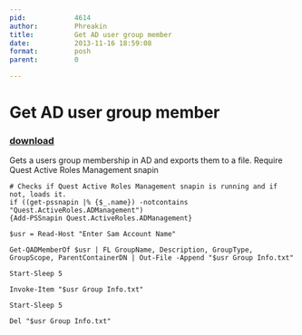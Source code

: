 ```yaml
---
pid:            4614
author:         Phreakin
title:          Get AD user group member
date:           2013-11-16 18:59:08
format:         posh
parent:         0

---
```


# Get AD user group member

### [download](Scripts\4614.ps1)

Gets a users group membership in AD and exports them to a file. Require Quest Active Roles Management snapin

```posh
# Checks if Quest Active Roles Management snapin is running and if not, loads it. 
if ((get-pssnapin |% {$_.name}) -notcontains "Quest.ActiveRoles.ADManagement")
{Add-PSSnapin Quest.ActiveRoles.ADManagement}

$usr = Read-Host "Enter Sam Account Name"

Get-QADMemberOf $usr | FL GroupName, Description, GroupType, GroupScope, ParentContainerDN | Out-File -Append "$usr Group Info.txt"

Start-Sleep 5

Invoke-Item "$usr Group Info.txt"

Start-Sleep 5

Del "$usr Group Info.txt"
```
